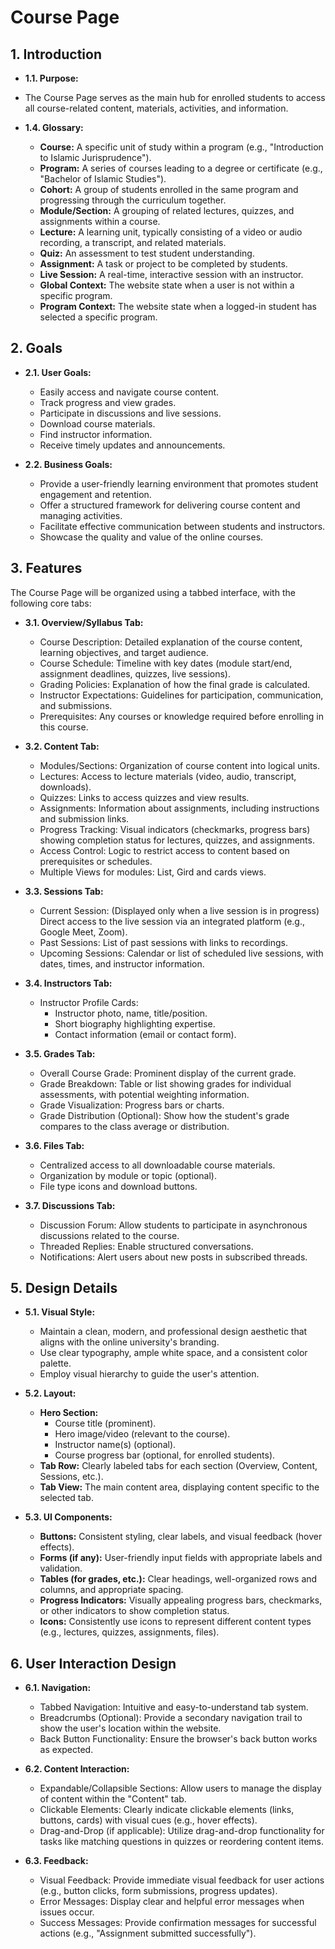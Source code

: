 # Course Page

## 1. Introduction

*   **1.1. Purpose:**
*   The Course Page serves as the main hub for enrolled students to access all course-related content, materials, activities, and information.

*   **1.4. Glossary:**
    *   **Course:** A specific unit of study within a program (e.g., "Introduction to Islamic Jurisprudence").
    *   **Program:** A series of courses leading to a degree or certificate (e.g., "Bachelor of Islamic Studies").
    *   **Cohort:** A group of students enrolled in the same program and progressing through the curriculum together.
    *   **Module/Section:** A grouping of related lectures, quizzes, and assignments within a course.
    *   **Lecture:** A learning unit, typically consisting of a video or audio recording, a transcript, and related materials.
    *   **Quiz:** An assessment to test student understanding.
    *   **Assignment:** A task or project to be completed by students.
    *   **Live Session:** A real-time, interactive session with an instructor.
    *   **Global Context:** The website state when a user is not within a specific program.
    *   **Program Context:** The website state when a logged-in student has selected a specific program.

## 2. Goals

*   **2.1. User Goals:**
    *   Easily access and navigate course content.
    *   Track progress and view grades.
    *   Participate in discussions and live sessions.
    *   Download course materials.
    *   Find instructor information.
    *   Receive timely updates and announcements.

*   **2.2. Business Goals:**
    *   Provide a user-friendly learning environment that promotes student engagement and retention.
    *   Offer a structured framework for delivering course content and managing activities.
    *   Facilitate effective communication between students and instructors.
    *   Showcase the quality and value of the online courses.

## 3. Features

The Course Page will be organized using a tabbed interface, with the following core tabs:

*   **3.1. Overview/Syllabus Tab:**
    *   Course Description: Detailed explanation of the course content, learning objectives, and target audience.
    *   Course Schedule: Timeline with key dates (module start/end, assignment deadlines, quizzes, live sessions).
    *   Grading Policies: Explanation of how the final grade is calculated.
    *   Instructor Expectations: Guidelines for participation, communication, and submissions.
    *   Prerequisites: Any courses or knowledge required before enrolling in this course.

*   **3.2. Content Tab:**
    *   Modules/Sections: Organization of course content into logical units.
    *   Lectures: Access to lecture materials (video, audio, transcript, downloads).
    *   Quizzes: Links to access quizzes and view results.
    *   Assignments: Information about assignments, including instructions and submission links.
    *   Progress Tracking: Visual indicators (checkmarks, progress bars) showing completion status for lectures, quizzes, and assignments.
    *   Access Control: Logic to restrict access to content based on prerequisites or schedules.
    *   Multiple Views for modules: List, Gird and cards views.

*   **3.3. Sessions Tab:**
    *   Current Session: (Displayed only when a live session is in progress) Direct access to the live session via an integrated platform (e.g., Google Meet, Zoom).
    *   Past Sessions: List of past sessions with links to recordings.
    *   Upcoming Sessions: Calendar or list of scheduled live sessions, with dates, times, and instructor information.

*   **3.4. Instructors Tab:**
    *   Instructor Profile Cards:
        *   Instructor photo, name, title/position.
        *   Short biography highlighting expertise.
        *   Contact information (email or contact form).

*   **3.5. Grades Tab:**
    *   Overall Course Grade: Prominent display of the current grade.
    *   Grade Breakdown: Table or list showing grades for individual assessments, with potential weighting information.
    *   Grade Visualization: Progress bars or charts.
    *   Grade Distribution (Optional): Show how the student's grade compares to the class average or distribution.

*   **3.6. Files Tab:**
    *   Centralized access to all downloadable course materials.
    *   Organization by module or topic (optional).
    *   File type icons and download buttons.

*   **3.7. Discussions Tab:**
    *   Discussion Forum: Allow students to participate in asynchronous discussions related to the course.
    *   Threaded Replies: Enable structured conversations.
    *   Notifications: Alert users about new posts in subscribed threads.
## 5. Design Details

*   **5.1. Visual Style:**
    *   Maintain a clean, modern, and professional design aesthetic that aligns with the online university's branding.
    *   Use clear typography, ample white space, and a consistent color palette.
    *   Employ visual hierarchy to guide the user's attention.

*   **5.2. Layout:**
    *   **Hero Section:**
        *   Course title (prominent).
        *   Hero image/video (relevant to the course).
        *   Instructor name(s) (optional).
        *   Course progress bar (optional, for enrolled students).
    *   **Tab Row:**  Clearly labeled tabs for each section (Overview, Content, Sessions, etc.).
    *   **Tab View:** The main content area, displaying content specific to the selected tab.

*   **5.3. UI Components:**
    *   **Buttons:** Consistent styling, clear labels, and visual feedback (hover effects).
    *   **Forms (if any):** User-friendly input fields with appropriate labels and validation.
    *   **Tables (for grades, etc.):** Clear headings, well-organized rows and columns, and appropriate spacing.
    *   **Progress Indicators:** Visually appealing progress bars, checkmarks, or other indicators to show completion status.
    *   **Icons:** Consistently use icons to represent different content types (e.g., lectures, quizzes, assignments, files).

## 6. User Interaction Design

*   **6.1. Navigation:**
    *   Tabbed Navigation:  Intuitive and easy-to-understand tab system.
    *   Breadcrumbs (Optional): Provide a secondary navigation trail to show the user's location within the website.
    *   Back Button Functionality: Ensure the browser's back button works as expected.

*   **6.2. Content Interaction:**
    *   Expandable/Collapsible Sections: Allow users to manage the display of content within the "Content" tab.
    *   Clickable Elements: Clearly indicate clickable elements (links, buttons, cards) with visual cues (e.g., hover effects).
    *   Drag-and-Drop (if applicable): Utilize drag-and-drop functionality for tasks like matching questions in quizzes or reordering content items.

*   **6.3. Feedback:**
    *   Visual Feedback: Provide immediate visual feedback for user actions (e.g., button clicks, form submissions, progress updates).
    *   Error Messages: Display clear and helpful error messages when issues occur.
    *   Success Messages: Provide confirmation messages for successful actions (e.g., "Assignment submitted successfully").